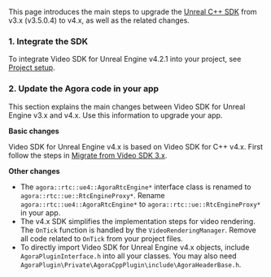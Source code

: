 
This page introduces the main steps to upgrade the [Unreal C++ SDK](https://github.com/AgoraIO-Community/Agora-Unreal-SDK) from v3.x (v3.5.0.4) to v4.x, as well as the related changes.

### 1. Integrate the SDK

To integrate Video SDK for Unreal Engine v4.2.1 into your project, see [Project setup](https://docs-beta.agora.io/en/interactive-live-streaming/get-started/get-started-sdk?platform=unreal#project-setup).

### 2. Update the Agora code in your app

This section explains the main changes between Video SDK for Unreal Engine v3.x and v4.x. Use this information to upgrade your app.

**Basic changes**

Video SDK for Unreal Engine v4.x is based on Video SDK for C++ v4.x. First follow the steps in [Migrate from Video SDK 3.x]().

**Other changes**
- The `agora::rtc::ue4::AgoraRtcEngine*` interface class is renamed to `agora::rtc::ue::RtcEngineProxy*`. Rename `agora::rtc::ue4::AgoraRtcEngine*` to `agora::rtc::ue::RtcEngineProxy*` in your app.
- The v4.x SDK simplifies the implementation steps for video rendering. The `OnTick` function is handled by the `VideoRenderingManager`. Remove all code related to `OnTick` from your project files.
- To directly import Video SDK for Unreal Engine v4.x objects, include `AgoraPluginInterface.h` into all your classes. You may also need `AgoraPlugin\Private\AgoraCppPlugin\include\AgoraHeaderBase.h`.
